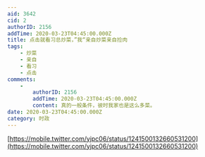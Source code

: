 ```yaml
---
aid: 3642
cid: 2
authorID: 2156
addTime: 2020-03-23T04:45:00.000Z
title: 点击就看习总炒菜，”我“亲自炒菜亲自捡肉
tags:
    - 炒菜
    - 亲自
    - 看习
    - 点击
comments:
    -
        authorID: 2156
        addTime: 2020-03-23T04:45:00.000Z
        content: 真的一般条件，彼时我家也是这么多菜。
date: 2020-03-23T04:45:00.000Z
category: 时政
---
```


[https://mobile.twitter.com/yjpc06/status/1241500132660531200](https://mobile.twitter.com/yjpc06/status/1241500132660531200)
